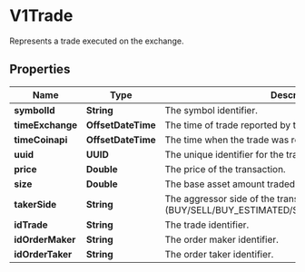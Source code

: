 

# V1Trade

Represents a trade executed on the exchange.

## Properties

| Name | Type | Description | Notes |
|------------ | ------------- | ------------- | -------------|
|**symbolId** | **String** | The symbol identifier. |  [optional] |
|**timeExchange** | **OffsetDateTime** | The time of trade reported by the exchange. |  [optional] |
|**timeCoinapi** | **OffsetDateTime** | The time when the trade was received by CoinAPI. |  [optional] |
|**uuid** | **UUID** | The unique identifier for the trade. |  [optional] |
|**price** | **Double** | The price of the transaction. |  [optional] |
|**size** | **Double** | The base asset amount traded in the transaction. |  [optional] |
|**takerSide** | **String** | The aggressor side of the transaction (BUY/SELL/BUY_ESTIMATED/SELL_ESTIMATED/UNKNOWN). |  [optional] |
|**idTrade** | **String** | The trade identifier. |  [optional] |
|**idOrderMaker** | **String** | The order maker identifier. |  [optional] |
|**idOrderTaker** | **String** | The order taker identifier. |  [optional] |



